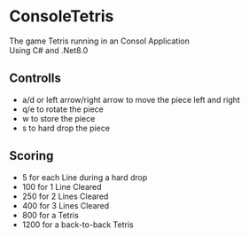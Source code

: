 # ConsoleTetris
The game Tetris running in an Consol Application<br>
Using C# and .Net8.0
## Controlls
- a/d or left arrow/right arrow to move the piece left and right
- q/e to rotate the piece
- w to store the piece
- s to hard drop the piece
## Scoring
- 5 for each Line during a hard drop
- 100 for 1 Line Cleared
- 250 for 2 Lines Cleared
- 400 for 3 Lines Cleared
- 800 for a Tetris
- 1200 for a back-to-back Tetris
